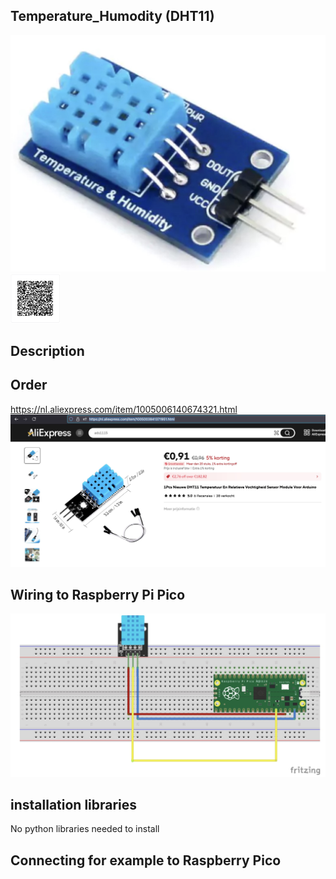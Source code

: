 ## Temperature_Humodity (DHT11)

<img src="DHT11_Photo.jpg" alt="Photo of the component">
<img src="DHT11_QR_code.jpg" alt="QR code to this page" width="80" height="80">

## Description

## Order
<a href="https://nl.aliexpress.com/item/1005006140674321.html">https://nl.aliexpress.com/item/1005006140674321.html</a>
<img src="DHT11_Order.jpg" alt="Photo of the Order">

## Wiring to Raspberry Pi Pico

<img src="DHT11_Wiring.jpg" alt="Wiring" >

## installation libraries

No python libraries needed to install

## Connecting for example to Raspberry Pico



